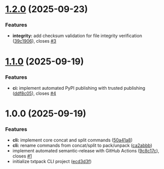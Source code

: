 # [1.2.0](https://github.com/mattjmcnaughton/txtpack/compare/v1.1.0...v1.2.0) (2025-09-23)


### Features

* **integrity:** add checksum validation for file integrity verification ([39c1906](https://github.com/mattjmcnaughton/txtpack/commit/39c19067b69786b47c87020a6b53fdae13fbc366)), closes [#3](https://github.com/mattjmcnaughton/txtpack/issues/3)

# [1.1.0](https://github.com/mattjmcnaughton/txtpack/compare/v1.0.0...v1.1.0) (2025-09-19)


### Features

* **ci:** implement automated PyPI publishing with trusted publishing ([ddf8c05](https://github.com/mattjmcnaughton/txtpack/commit/ddf8c05450cc6bd0b03fc9377c86f82773a40b6a)), closes [#4](https://github.com/mattjmcnaughton/txtpack/issues/4)

# 1.0.0 (2025-09-19)


### Features

* **cli:** implement core concat and split commands ([50a41a8](https://github.com/mattjmcnaughton/txtpack/commit/50a41a84ebe4c734974622a1a7aff21473bcd3a9))
* **cli:** rename commands from concat/split to pack/unpack ([ca2abbb](https://github.com/mattjmcnaughton/txtpack/commit/ca2abbb8945b8b54181a5058a065c8e955d13ae4))
* implement automated semantic-release with GitHub Actions ([9c8c17c](https://github.com/mattjmcnaughton/txtpack/commit/9c8c17c98cd168a76c881a078caac58813b5625c)), closes [#1](https://github.com/mattjmcnaughton/txtpack/issues/1)
* initialize txtpack CLI project ([ecd3d3f](https://github.com/mattjmcnaughton/txtpack/commit/ecd3d3fd358e6e4fea0ce636c3a8683bddd3b7db))
